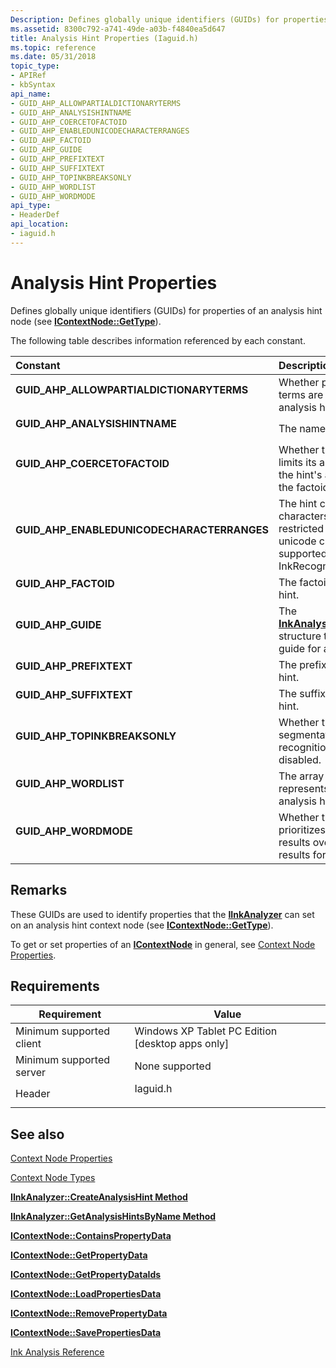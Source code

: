 ```yaml
---
Description: Defines globally unique identifiers (GUIDs) for properties of an analysis hint node (see IContextNode::GetType).
ms.assetid: 8300c792-a741-49de-a03b-f4840ea5d647
title: Analysis Hint Properties (Iaguid.h)
ms.topic: reference
ms.date: 05/31/2018
topic_type: 
- APIRef
- kbSyntax
api_name: 
- GUID_AHP_ALLOWPARTIALDICTIONARYTERMS
- GUID_AHP_ANALYSISHINTNAME
- GUID_AHP_COERCETOFACTOID
- GUID_AHP_ENABLEDUNICODECHARACTERRANGES
- GUID_AHP_FACTOID
- GUID_AHP_GUIDE
- GUID_AHP_PREFIXTEXT
- GUID_AHP_SUFFIXTEXT
- GUID_AHP_TOPINKBREAKSONLY
- GUID_AHP_WORDLIST
- GUID_AHP_WORDMODE
api_type: 
- HeaderDef
api_location: 
- iaguid.h
---
```


# Analysis Hint Properties

Defines globally unique identifiers (GUIDs) for properties of an analysis hint node (see [**IContextNode::GetType**](icontextnode-gettype.md)).

The following table describes information referenced by each constant.



| Constant                                                                                                                                                                                                                                  | Description                                                                                                                                               |
|:------------------------------------------------------------------------------------------------------------------------------------------------------------------------------------------------------------------------------------------|:----------------------------------------------------------------------------------------------------------------------------------------------------------|
| <span id="GUID_AHP_ALLOWPARTIALDICTIONARYTERMS"></span><span id="guid_ahp_allowpartialdictionaryterms"></span><dl> <dt>**GUID\_AHP\_ALLOWPARTIALDICTIONARYTERMS**</dt> </dl>       | Whether partial dictionary terms are allowed on an analysis hint.<br/>                                                                              |
| <span id="GUID_AHP_ANALYSISHINTNAME"></span><span id="guid_ahp_analysishintname"></span><dl> <dt>**GUID\_AHP\_ANALYSISHINTNAME**</dt> </dl>                                        | The name of an analysis hint.<br/>                                                                                                                  |
| <span id="GUID_AHP_COERCETOFACTOID"></span><span id="guid_ahp_coercetofactoid"></span><dl> <dt>**GUID\_AHP\_COERCETOFACTOID**</dt> </dl>                                           | Whether the ink analyzer limits its analysis of ink within the hint's area to conform to the factoid.<br/>                                          |
| <span id="GUID_AHP_ENABLEDUNICODECHARACTERRANGES"></span><span id="guid_ahp_enabledunicodecharacterranges"></span><dl> <dt>**GUID\_AHP\_ENABLEDUNICODECHARACTERRANGES**</dt> </dl> | The hint contains an array of characters that represent the restricted set of supported unicode character set supported by this InkRecognizer.<br/> |
| <span id="GUID_AHP_FACTOID"></span><span id="guid_ahp_factoid"></span><dl> <dt>**GUID\_AHP\_FACTOID**</dt> </dl>                                                                   | The factoid on an analysis hint.<br/>                                                                                                               |
| <span id="GUID_AHP_GUIDE"></span><span id="guid_ahp_guide"></span><dl> <dt>**GUID\_AHP\_GUIDE**</dt> </dl>                                                                         | The [**InkAnalysisRecognizerGuide**](inkanalysisrecognizerguide.md) structure that represents the guide for an analysis hint.<br/>                 |
| <span id="GUID_AHP_PREFIXTEXT"></span><span id="guid_ahp_prefixtext"></span><dl> <dt>**GUID\_AHP\_PREFIXTEXT**</dt> </dl>                                                          | The prefix text on an analysis hint.<br/>                                                                                                           |
| <span id="GUID_AHP_SUFFIXTEXT"></span><span id="guid_ahp_suffixtext"></span><dl> <dt>**GUID\_AHP\_SUFFIXTEXT**</dt> </dl>                                                          | The suffix text on an analysis hint.<br/>                                                                                                           |
| <span id="GUID_AHP_TOPINKBREAKSONLY"></span><span id="guid_ahp_topinkbreaksonly"></span><dl> <dt>**GUID\_AHP\_TOPINKBREAKSONLY**</dt> </dl>                                        | Whether the multiple segmentations in the ink recognition results are disabled.<br/>                                                                |
| <span id="GUID_AHP_WORDLIST"></span><span id="guid_ahp_wordlist"></span><dl> <dt>**GUID\_AHP\_WORDLIST**</dt> </dl>                                                                | The array of strings that represents the word list for an analysis hint.<br/>                                                                       |
| <span id="GUID_AHP_WORDMODE"></span><span id="guid_ahp_wordmode"></span><dl> <dt>**GUID\_AHP\_WORDMODE**</dt> </dl>                                                                | Whether the ink analyzer prioritizes single-word results over multiple-word results for an analysis hint.<br/>                                      |



## Remarks

These GUIDs are used to identify properties that the [**IInkAnalyzer**](iinkanalyzer.md) can set on an analysis hint context node (see [**IContextNode::GetType**](icontextnode-gettype.md)).

To get or set properties of an [**IContextNode**](icontextnode.md) in general, see [Context Node Properties](context-node-properties.md).

## Requirements



| Requirement | Value |
|-------------------------------------|-------------------------------------------------------------------------------------|
| Minimum supported client<br/> | Windows XP Tablet PC Edition \[desktop apps only\]<br/>                       |
| Minimum supported server<br/> | None supported<br/>                                                           |
| Header<br/>                   | <dl> <dt>Iaguid.h</dt> </dl> |



## See also

<dl> <dt>

[Context Node Properties](context-node-properties.md)
</dt> <dt>

[Context Node Types](context-node-types.md)
</dt> <dt>

[**IInkAnalyzer::CreateAnalysisHint Method**](iinkanalyzer-createanalysishint.md)
</dt> <dt>

[**IInkAnalyzer::GetAnalysisHintsByName Method**](iinkanalyzer-getanalysishintsbyname.md)
</dt> <dt>

[**IContextNode::ContainsPropertyData**](icontextnode-containspropertydata.md)
</dt> <dt>

[**IContextNode::GetPropertyData**](icontextnode-getpropertydata.md)
</dt> <dt>

[**IContextNode::GetPropertyDataIds**](icontextnode-getpropertydataids.md)
</dt> <dt>

[**IContextNode::LoadPropertiesData**](icontextnode-loadpropertiesdata.md)
</dt> <dt>

[**IContextNode::RemovePropertyData**](icontextnode-removepropertydata.md)
</dt> <dt>

[**IContextNode::SavePropertiesData**](icontextnode-savepropertiesdata.md)
</dt> <dt>

[Ink Analysis Reference](ink-analysis-reference.md)
</dt> </dl>

 

 




